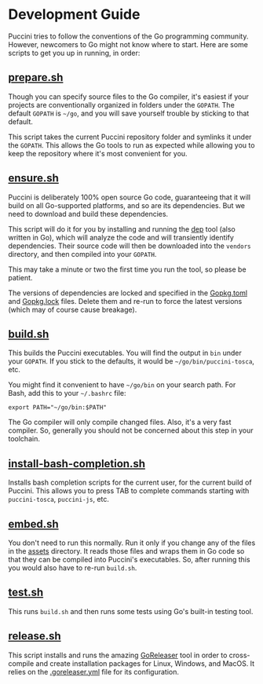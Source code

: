 Development Guide
=================

Puccini tries to follow the conventions of the Go programming community. However, newcomers to Go
might not know where to start. Here are some scripts to get you up in running, in order:

[prepare.sh](prepare.sh)
------------------------

Though you can specify source files to the Go compiler, it's easiest if your projects are
conventionally organized in folders under the `GOPATH`. The default `GOPATH` is `~/go`, and you will
save yourself trouble by sticking to that default.

This script takes the current Puccini repository folder and symlinks it under the `GOPATH`. This
allows the Go tools to run as expected while allowing you to keep the repository where it's most
convenient for you.

[ensure.sh](ensure.sh)
----------------------

Puccini is deliberately 100% open source Go code, guaranteeing that it will build on all
Go-supported platforms, and so are its dependencies. But we need to download and build these
dependencies.

This script will do it for you by installing and running the [dep](https://github.com/golang/dep)
tool (also written in Go), which will analyze the code and will transiently identify dependencies.
Their source code will then be downloaded into the `vendors` directory, and then compiled into your
`GOPATH`.

This may take a minute or two the first time you run the tool, so please be patient.

The versions of dependencies are locked and specified in the [Gopkg.toml](../Gopkg.toml) and
[Gopkg.lock](../Gopkg.lock) files. Delete them and re-run to force the latest versions (which may of
course cause breakage).

[build.sh](build.sh)
--------------------

This builds the Puccini executables. You will find the output in `bin` under your `GOPATH`. If you
stick to the defaults, it would be `~/go/bin/puccini-tosca`, etc.

You might find it convenient to have `~/go/bin` on your search path. For Bash, add this to your
`~/.bashrc` file:

    export PATH="~/go/bin:$PATH" 

The Go compiler will only compile changed files. Also, it's a very fast compiler. So, generally you
should not be concerned about this step in your toolchain.

[install-bash-completion.sh](install-bash-completion.sh)
--------------------------------------------------------

Installs bash completion scripts for the current user, for the current build of Puccini. This allows
you to press TAB to complete commands starting with `puccini-tosca`, `puccini-js`, etc.

[embed.sh](embed.sh)
--------------------

You don't need to run this normally. Run it only if you change any of the files in the
[assets](../assets/) directory. It reads those files and wraps them in Go code so that they can be
compiled into Puccini's executables. So, after running this you would also have to re-run
`build.sh`.

[test.sh](test.sh)
------------------

This runs `build.sh` and then runs some tests using Go's built-in testing tool.

[release.sh](release.sh)
------------------------

This script installs and runs the amazing [GoReleaser](https://goreleaser.com/) tool in order to
cross-compile and create installation packages for Linux, Windows, and MacOS. It relies on the
[.goreleaser.yml](../.goreleaser.yml) file for its configuration.
